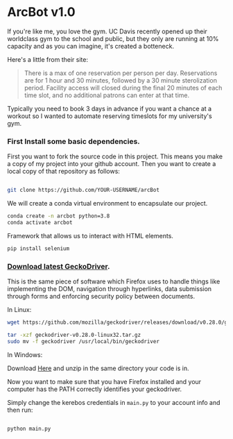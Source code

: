 # ArcBot v1.0

If you're like me, you love the gym. UC Davis recently opened up their worldclass gym to the school and public, but they only are running at 10% capacity and as you can imagine, it's created a botteneck. 

Here's a little from their site: 

>There is a max of one reservation per person per day. Reservations are for 1 hour and 30 minutes, followed by a 30 minute sterolization period. Facility access will closed during the final 20 minutes of each time slot, and no additional patrons can enter at that time.

Typically you need to book 3 days in advance if you want a chance at a workout so I wanted to automate reserving timeslots for my university's gym. 


### First Install some basic dependencies.

First you want to fork the source code in this project. This means you make a copy of my project into your github account. Then you want to create a local copy of that repository as follows:

```bash

git clone https://github.com/YOUR-USERNAME/arcBot

```


We will create a conda virtual environment to encapsulate our project.


```bash
conda create -n arcbot python=3.8
conda activate arcbot
```


Framework that allows us to interact with HTML elements.
```bash
pip install selenium
```

### [Download latest GeckoDriver](https://github.com/mozilla/geckodriver/releases).
This is the same piece of software which Firefox uses to handle things like implementing the DOM, navigation through hyperlinks, data submission through forms and enforcing security policy between documents. 


In Linux:
```bash
wget https://github.com/mozilla/geckodriver/releases/download/v0.28.0/geckodriver-v0.28.0-linux32.tar.gz

tar -xzf geckodriver-v0.28.0-linux32.tar.gz
sudo mv -f geckodriver /usr/local/bin/geckodriver
```

In Windows:

Download [Here](https://github.com/mozilla/geckodriver/releases/download/v0.28.0/geckodriver-v0.28.0-win64.zip)
and unzip in the same directory your code is in.

Now you want to make sure that you have Firefox installed and your computer has the PATH correctly identifies your geckodriver. 


Simply change the kerebos credentials in `main.py` to your account info and then run:

```python 

python main.py

```

